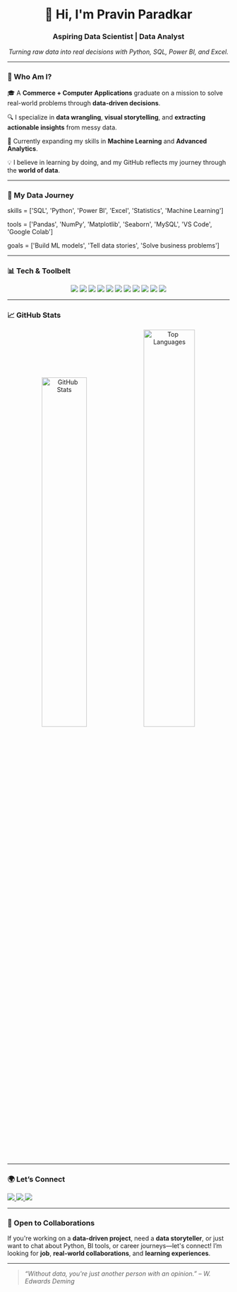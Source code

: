 <h1 align="center">👋 Hi, I'm Pravin Paradkar</h1>
<h3 align="center">Aspiring Data Scientist | Data Analyst</h3>

<p align="center">
  <em>Turning raw data into real decisions with Python, SQL, Power BI, and Excel.</em>
</p>

---

### 🧭 Who Am I?

🎓 A **Commerce + Computer Applications** graduate on a mission to solve real-world problems through **data-driven decisions**.

🔍 I specialize in **data wrangling**, **visual storytelling**, and **extracting actionable insights** from messy data.

🌱 Currently expanding my skills in **Machine Learning** and **Advanced Analytics**.

💡 I believe in learning by doing, and my GitHub reflects my journey through the **world of data**.

---

### 🔬 My Data Journey


skills = ['SQL', 'Python', 'Power BI', 'Excel', 'Statistics', 'Machine Learning']

tools = ['Pandas', 'NumPy', 'Matplotlib', 'Seaborn', 'MySQL', 'VS Code', 'Google Colab']

goals = ['Build ML models', 'Tell data stories', 'Solve business problems']

---

### 📊 Tech & Toolbelt
<p align="center">
  <img src="https://img.shields.io/badge/Python-3776AB?style=for-the-badge&logo=python&logoColor=white"/>
  <img src="https://img.shields.io/badge/MySQL-4479A1?style=for-the-badge&logo=mysql&logoColor=white"/>
  <img src="https://img.shields.io/badge/PowerBI-F2C811?style=for-the-badge&logo=powerbi&logoColor=black"/>
  <img src="https://img.shields.io/badge/Excel-217346?style=for-the-badge&logo=microsoft-excel&logoColor=white"/>
  <img src="https://img.shields.io/badge/Pandas-150458?style=for-the-badge&logo=pandas&logoColor=white"/>
  <img src="https://img.shields.io/badge/NumPy-013243?style=for-the-badge&logo=numpy&logoColor=white"/>
  <img src="https://img.shields.io/badge/Matplotlib-11557C?style=for-the-badge&logo=matplotlib&logoColor=white"/>
  <img src="https://img.shields.io/badge/Seaborn-2B303A?style=for-the-badge&logo=python&logoColor=white"/>
  <img src="https://img.shields.io/badge/Machine%20Learning-000000?style=for-the-badge&logo=OpenAI&logoColor=white"/>
  <img src="https://img.shields.io/badge/VS Code-007ACC?style=for-the-badge&logo=visual-studio-code&logoColor=white"/>
  <img src="https://img.shields.io/badge/Google Colab-F9AB00?style=for-the-badge&logo=google-colab&logoColor=white"/>
</p>

---

### 📈 GitHub Stats

<p align="center"> 
  <img src="https://github-readme-stats.vercel.app/api?username=paradkarpravin15&show_icons=true&theme=tokyonight&hide_border=true&include_all_commits=true&count_private=true" alt="GitHub Stats" width="45%" /> 
  <img src="https://github-readme-stats.vercel.app/api/top-langs/?username=paradkarpravin15&layout=compact&theme=tokyonight&hide_border=true" alt="Top Languages" width="48%" /> 
</p>

---

### 🌍 Let’s Connect

<p>
  <a href="https://www.linkedin.com/in/pravinparadkar" target="_blank">
    <img src="https://img.shields.io/badge/LinkedIn-blue?style=for-the-badge&logo=linkedin" />
  </a>
  <a href="mailto:pravindparadkar2003@gmail.com">
    <img src="https://img.shields.io/badge/Gmail-red?style=for-the-badge&logo=gmail" />
  </a>
  <a href="https://www.hackerrank.com/profile/pravindparadkar1" target="_blank">
    <img src="https://img.shields.io/badge/HackerRank-2EC866?style=for-the-badge&logo=hackerrank&logoColor=white" />
  </a>
</p>

---

### 📣 Open to Collaborations

If you're working on a **data-driven project**, need a **data storyteller**, or just want to chat about Python, BI tools, or career journeys—let's connect!
I’m looking for **job**, **real-world collaborations**, and **learning experiences**.

---

> *“Without data, you're just another person with an opinion.” – W. Edwards Deming*
